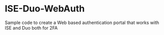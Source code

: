 # ISE-Duo-WebAuth
Sample code to create a Web based authentication portal that works with ISE and Duo both for 2FA
